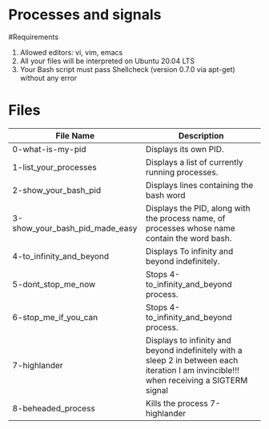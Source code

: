 # Processes and signals

#Requirements
1. Allowed editors: vi, vim, emacs
2. All your files will be interpreted on Ubuntu 20.04 LTS
3. Your Bash script must pass Shellcheck (version 0.7.0 via apt-get) without any error

# Files 
| File Name | Description |
|-----------|-------------|
| 0-what-is-my-pid | Displays its own PID. |
| 1-list_your_processes | Displays a list of currently running processes. |
| 2-show_your_bash_pid | Displays lines containing the bash word |
| 3-show_your_bash_pid_made_easy | Displays the PID, along with the process name, of processes whose name contain the word bash. |
| 4-to_infinity_and_beyond | Displays To infinity and beyond indefinitely. |
| 5-dont_stop_me_now | Stops 4-to_infinity_and_beyond process. |
| 6-stop_me_if_you_can | Stops 4-to_infinity_and_beyond process. |
| 7-highlander | Displays to infinity and beyond indefinitely with a sleep 2 in between each iteration I am invincible!!! when receiving a SIGTERM signal |
| 8-beheaded_process | Kills the process 7-highlander |

